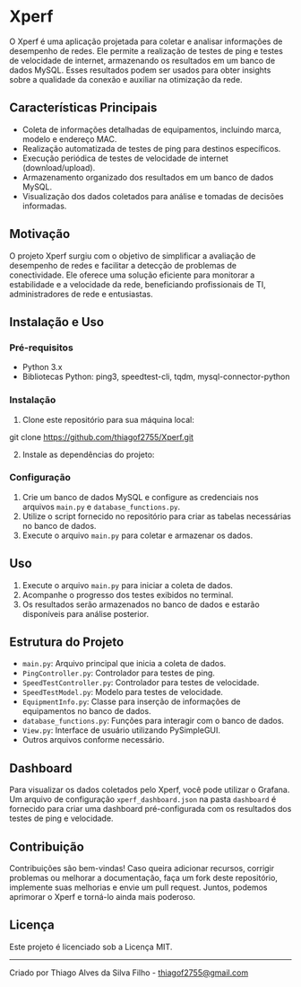 # Xperf

O Xperf é uma aplicação projetada para coletar e analisar informações de desempenho de redes. Ele permite a realização de testes de ping e testes de velocidade de internet, armazenando os resultados em um banco de dados MySQL. Esses resultados podem ser usados para obter insights sobre a qualidade da conexão e auxiliar na otimização da rede.

## Características Principais

- Coleta de informações detalhadas de equipamentos, incluindo marca, modelo e endereço MAC.
- Realização automatizada de testes de ping para destinos específicos.
- Execução periódica de testes de velocidade de internet (download/upload).
- Armazenamento organizado dos resultados em um banco de dados MySQL.
- Visualização dos dados coletados para análise e tomadas de decisões informadas.

## Motivação

O projeto Xperf surgiu com o objetivo de simplificar a avaliação de desempenho de redes e facilitar a detecção de problemas de conectividade. Ele oferece uma solução eficiente para monitorar a estabilidade e a velocidade da rede, beneficiando profissionais de TI, administradores de rede e entusiastas.

## Instalação e Uso

### Pré-requisitos

- Python 3.x
- Bibliotecas Python: ping3, speedtest-cli, tqdm, mysql-connector-python

### Instalação

1. Clone este repositório para sua máquina local:



git clone https://github.com/thiagof2755/Xperf.git


2. Instale as dependências do projeto:


### Configuração

1. Crie um banco de dados MySQL e configure as credenciais nos arquivos `main.py` e `database_functions.py`.
2. Utilize o script fornecido no repositório para criar as tabelas necessárias no banco de dados.
3. Execute o arquivo `main.py` para coletar e armazenar os dados.

## Uso

1. Execute o arquivo `main.py` para iniciar a coleta de dados.
2. Acompanhe o progresso dos testes exibidos no terminal.
3. Os resultados serão armazenados no banco de dados e estarão disponíveis para análise posterior.

## Estrutura do Projeto

- `main.py`: Arquivo principal que inicia a coleta de dados.
- `PingController.py`: Controlador para testes de ping.
- `SpeedTestController.py`: Controlador para testes de velocidade.
- `SpeedTestModel.py`: Modelo para testes de velocidade.
- `EquipmentInfo.py`: Classe para inserção de informações de equipamentos no banco de dados.
- `database_functions.py`: Funções para interagir com o banco de dados.
- `View.py`: Interface de usuário utilizando PySimpleGUI.
- Outros arquivos conforme necessário.

## Dashboard

Para visualizar os dados coletados pelo Xperf, você pode utilizar o Grafana. Um arquivo de configuração `xperf_dashboard.json` na pasta `dashboard` é fornecido para criar uma dashboard pré-configurada com os resultados dos testes de ping e velocidade.

## Contribuição

Contribuições são bem-vindas! Caso queira adicionar recursos, corrigir problemas ou melhorar a documentação, faça um fork deste repositório, implemente suas melhorias e envie um pull request. Juntos, podemos aprimorar o Xperf e torná-lo ainda mais poderoso.

## Licença

Este projeto é licenciado sob a Licença MIT.

---

Criado por Thiago Alves da Silva Filho - thiagof2755@gmail.com
